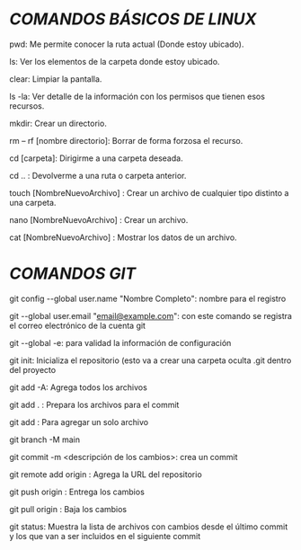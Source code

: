# *COMANDOS BÁSICOS DE LINUX*



pwd: Me permite conocer la ruta actual (Donde estoy ubicado).

ls: Ver los elementos de la carpeta donde estoy ubicado.

clear: Limpiar la pantalla.

ls -la: Ver detalle de la información con los permisos que tienen esos recursos.

mkdir: Crear un directorio.

rm – rf [nombre directorio]: Borrar de forma forzosa el recurso.

cd [carpeta]: Dirigirme a una carpeta deseada.

cd .. : Devolverme a una ruta o carpeta anterior.

touch [NombreNuevoArchivo] : Crear un archivo de cualquier tipo distinto a una carpeta.

nano [NombreNuevoArchivo] : Crear un archivo.

cat [NombreNuevoArchivo] : Mostrar los datos de un archivo.



# *COMANDOS GIT*



git config --global user.name "Nombre Completo": nombre para el registro

git --global user.email "email@example.com": con este comando se registra el correo electrónico de la cuenta git

git --global -e: para validad la información de configuración

git init: Inicializa el repositorio (esto va a crear una carpeta oculta .git dentro del proyecto

git add -A: Agrega todos los archivos

git add . : Prepara los archivos para el commit

git add <nombreArchivo>: Para agregar un solo archivo

git branch -M main

git commit -m <descripción de los cambios>: crea un commit 

git remote add origin <URL del repositorio>: Agrega la URL del repositorio

git push origin <Raman main>: Entrega los cambios

git pull origin <Raman main>: Baja los cambios

git status: Muestra la lista de archivos con cambios desde el último commit y los que van a ser incluidos en el siguiente commit
